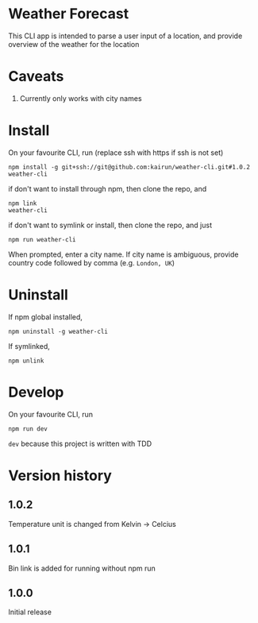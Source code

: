 # Weather Forecast
This CLI app is intended to parse a user input of a location, and provide overview of the weather for the location

# Caveats
1. Currently only works with city names

# Install
On your favourite CLI, run (replace ssh with https if ssh is not set)
```
npm install -g git+ssh://git@github.com:kairun/weather-cli.git#1.0.2
weather-cli
```

if don't want to install through npm, then clone the repo, and
```
npm link
weather-cli
```

if don't want to symlink or install, then clone the repo, and just
```
npm run weather-cli
```

When prompted, enter a city name. If city name is ambiguous, provide country code followed by comma (e.g. `London, UK`)

# Uninstall
If npm global installed,
```
npm uninstall -g weather-cli
```

If symlinked,
```
npm unlink
```

# Develop
On your favourite CLI, run
```
npm run dev
```

`dev` because this project is written with TDD

# Version history
## 1.0.2
Temperature unit is changed from Kelvin -> Celcius

## 1.0.1
Bin link is added for running without npm run

## 1.0.0
Initial release
